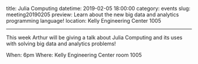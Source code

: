 title: Julia Computing
datetime: 2019-02-05 18:00:00
category: events
slug: meeting20190205
preview: Learn about the new big data and analytics programming language!
location: Kelly Engineering Center 1005

---

This week Arthur will be giving a talk about Julia Computing and its uses with solving big data and analytics problems!

When: 6pm
Where: Kelly Engineering Center room 1005
